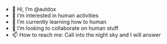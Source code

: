 - 👋 Hi, I’m @autdox
- 👀 I’m interested in human activities
- 🌱 I’m currently learning how to human
- 💞️ I’m looking to collaborate on human stuff
- 📫 How to reach me: Call into the night sky and I will answer

<!---
autdox/autdox is a ✨ special ✨ repository because its `README.md` (this file) appears on your GitHub profile.
You can click the Preview link to take a look at your changes.
--->
